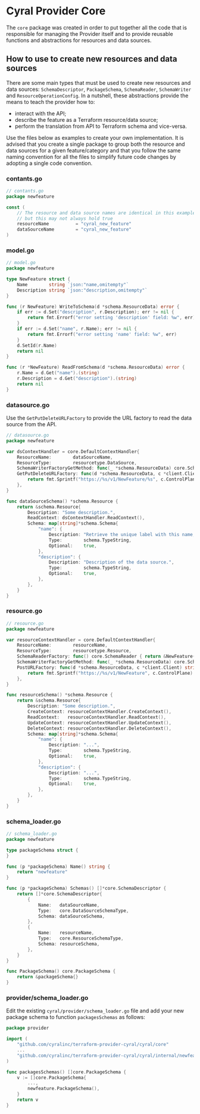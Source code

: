 # Cyral Provider Core

The `core` package was created in order to put together all the code that is responsible
for managing the Provider itself and to provide reusable functions and abstractions
for resources and data sources.

## How to use to create new resources and data sources

There are some main types that must be used to create new resources and data sources:
`SchemaDescriptor`, `PackageSchema`, `SchemaReader`, `SchemaWriter` and
`ResourceOperationConfig`. In a nutshell, these abstractions provide the means to
teach the provider how to:

- interact with the API;
- describe the feature as a Terraform resource/data source;
- perform the translation from API to Terraform schema and vice-versa.

Use the files below as examples to create your own implementation. It is advised that
you create a single package to group both the resource and data sources for a given
feature/category and that you follow the same naming convention for all the files
to simplify future code changes by adopting a single code convention.

### contants.go

```go
// contants.go
package newfeature

const (
	// The resource and data source names are identical in this example,
	// but this may not always hold true
	resourceName          = "cyral_new_feature"
	dataSourceName        = "cyral_new_feature"
)
```

### model.go

```go
// model.go
package newfeature

type NewFeature struct {
	Name        string `json:"name,omitempty"`
	Description string `json:"description,omitempty"`
}

func (r NewFeature) WriteToSchema(d *schema.ResourceData) error {
	if err := d.Set("description", r.Description); err != nil {
		return fmt.Errorf("error setting 'description' field: %w", err)
	}
	if err := d.Set("name", r.Name); err != nil {
		return fmt.Errorf("error setting 'name' field: %w", err)
	}
	d.SetId(r.Name)
	return nil
}

func (r *NewFeature) ReadFromSchema(d *schema.ResourceData) error {
	r.Name = d.Get("name").(string)
	r.Description = d.Get("description").(string)
	return nil
}
```

### datasource.go

Use the `GetPutDeleteURLFactory` to provide the URL factory to read the data source from the API.

```go
// datasource.go
package newfeature

var dsContextHandler = core.DefaultContextHandler{
	ResourceName:        dataSourceName,
	ResourceType:        resourcetype.DataSource,
	SchemaWriterFactoryGetMethod: func(_ *schema.ResourceData) core.SchemaWriter { return &NewFeature{} },
	GetPutDeleteURLFactory: func(d *schema.ResourceData, c *client.Client) string {
		return fmt.Sprintf("https://%s/v1/NewFeature/%s", c.ControlPlane, d.Get("my_id_field").(string))
	},
}

func dataSourceSchema() *schema.Resource {
	return &schema.Resource{
		Description: "Some description.",
		ReadContext: dsContextHandler.ReadContext(),
		Schema: map[string]*schema.Schema{
			"name": {
				Description: "Retrieve the unique label with this name, if it exists.",
				Type:        schema.TypeString,
				Optional:    true,
			},
            "description": {
                Description: "Description of the data source.",
                Type:        schema.TypeString,
				Optional:    true,
			},
		},
	}
}
```

### resource.go

```go
// resource.go
package newfeature

var resourceContextHandler = core.DefaultContextHandler{
	ResourceName:        resourceName,
	ResourceType:        resourcetype.Resource,
	SchemaReaderFactory: func() core.SchemaReader { return &NewFeature{} },
	SchemaWriterFactoryGetMethod: func(_ *schema.ResourceData) core.SchemaWriter { return &NewFeature{} },
	PostURLFactory: func(d *schema.ResourceData, c *client.Client) string {
		return fmt.Sprintf("https://%s/v1/NewFeature", c.ControlPlane)
	},
}

func resourceSchema() *schema.Resource {
	return &schema.Resource{
		Description: "Some description.",
		CreateContext: resourceContextHandler.CreateContext(),
		ReadContext:   resourceContextHandler.ReadContext(),
		UpdateContext: resourceContextHandler.UpdateContext(),
		DeleteContext: resourceContextHandler.DeleteContext(),
		Schema: map[string]*schema.Schema{
			"name": {
				Description: "...",
				Type:        schema.TypeString,
				Optional:    true,
			},
            "description": {
                Description: "...",
                Type:        schema.TypeString,
				Optional:    true,
			},
		},
	}
}
```

### schema_loader.go

```go
// schema_loader.go
package newfeature

type packageSchema struct {
}

func (p *packageSchema) Name() string {
	return "newfeature"
}

func (p *packageSchema) Schemas() []*core.SchemaDescriptor {
	return []*core.SchemaDescriptor{
		{
			Name:   dataSourceName,
			Type:   core.DataSourceSchemaType,
			Schema: dataSourceSchema,
		},
		{
			Name:   resourceName,
			Type:   core.ResourceSchemaType,
			Schema: resourceSchema,
		},
	}
}

func PackageSchema() core.PackageSchema {
	return &packageSchema{}
}
```

### provider/schema_loader.go

Edit the existing `cyral/provider/schema_loader.go` file and add your new package schema
to function `packagesSchemas` as follows:

```go
package provider

import (
	"github.com/cyralinc/terraform-provider-cyral/cyral/core"
	...
	"github.com/cyralinc/terraform-provider-cyral/cyral/internal/newfeature"
)

func packagesSchemas() []core.PackageSchema {
	v := []core.PackageSchema{
		...,
		newfeature.PackageSchema(),
	}
	return v
}
```
